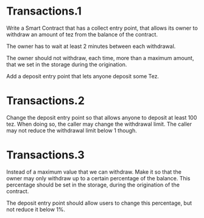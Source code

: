 # Transactions.1

Write a Smart Contract that has a collect entry point, that allows its owner to withdraw an amount of tez from the balance of the contract.

The owner has to wait at least 2 minutes between each withdrawal.

The owner should not withdraw, each time, more than a maximum amount, that we set in the storage during the origination.

Add a deposit entry point that lets anyone deposit some Tez.

# Transactions.2

Change the  deposit entry point so that allows anyone to deposit at least 100 tez. When doing so, the caller may change the withdrawal limit. The caller may not reduce the withdrawal limit below 1 though.

# Transactions.3

Instead of a maximum value that we can withdraw. Make it so that the owner may only withdraw up to a certain percentage of the balance. This percentage should be set in the storage, during the origination of the contract.

The deposit entry point should allow users to change this percentage, but not reduce it below 1%.
